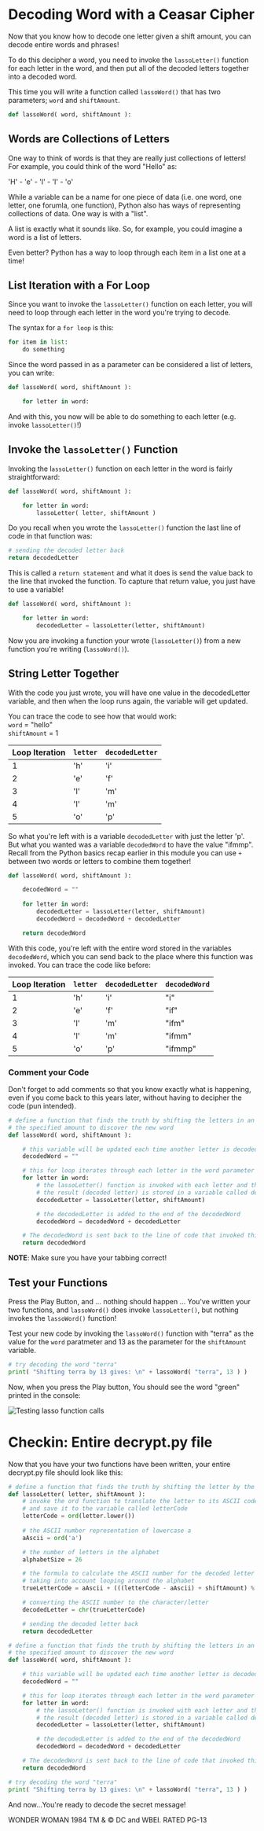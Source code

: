 # Decoding Word with a Ceasar Cipher

Now that you know how to decode one letter given a shift amount, you can decode entire words and phrases!

To do this decipher a word, you need to invoke the `lassoLetter()` function for each letter in the word, and then put all of the decoded letters together into a decoded word. 

This time you will write a function called `lassoWord()` that has two parameters; `word` and `shiftAmount`. 

```python
def lassoWord( word, shiftAmount ):
```

## Words are Collections of Letters

One way to think of words is that they are really just collections of letters! For example, you could think of the word "Hello" as:

'H' - 'e' - 'l' - 'l' - 'o'

While a variable can be a name for one piece of data (i.e. one word, one letter, one forumla, one function), Python also has ways of representing collections of data. One way is with a "list". 

A list is exactly what it sounds like. So, for example, you could imagine a word is a list of letters. 

Even better? Python has a way to loop through each item in a list one at a time! 

## List Iteration with a For Loop

Since you want to invoke the `lassoLetter()` function on each letter, you will need to loop through each letter in the word you're trying to decode. 

The syntax for a `for loop` is this:
```python
for item in list:
    do something
```

Since the word passed in as a parameter can be considered a list of letters, you can write:

```python
def lassoWord( word, shiftAmount ):

    for letter in word:
```

And with this, you now will be able to do something to each letter (e.g. invoke `lassoLetter()`!)

## Invoke the `lassoLetter()` Function

Invoking the l`assoLetter()` function on each letter in the word is fairly straightforward:

```python
def lassoWord( word, shiftAmount ):

    for letter in word:
        lassoLetter( letter, shiftAmount )
```

Do you recall when you wrote the `lassoLetter()` function the last line of code in that function was:

```python
# sending the decoded letter back
return decodedLetter
```

This is called a `return statement` and what it does is send the value back to the line that invoked the function. To capture that return value, you just have to use a variable!

```python
def lassoWord( word, shiftAmount ):

    for letter in word:
        decodedLetter = lassoLetter(letter, shiftAmount)
```

Now you are invoking a function your wrote (`lassoLetter()`) from a new function you're writing (`lassoWord()`).

## String Letter Together

With the code you just wrote, you will have one value in the decodedLetter variable, and then when the loop runs again, the variable will get updated. 

You can trace the code to see how that would work:  
`word` = "hello"  
`shiftAmount` = 1

| Loop Iteration | `letter` | `decodedLetter` |
|----------------|--------|---------------|
| 1 | 'h' | 'i' |
| 2 | 'e' | 'f' |
| 3 | 'l' | 'm' |
| 4 | 'l' | 'm' |
| 5 | 'o' | 'p' |

So what you're left with is a variable `decodedLetter` with just the letter 'p'. But what you wanted was a variable `decodedWord` to have the value "ifmmp". Recall from the Python basics recap earlier in this module you can use `+` between two words or letters to combine them together!

```python
def lassoWord( word, shiftAmount ):

    decodedWord = ""
    
    for letter in word:
        decodedLetter = lassoLetter(letter, shiftAmount)
        decodedWord = decodedWord + decodedLetter

    return decodedWord
```

With this code, you're left with the entire word stored in the variables `decodedWord`, which you can send back to the place where this function was invoked. You can trace the code like before:

| Loop Iteration | `letter` | `decodedLetter` | `decodedWord` |
|----------------|----------|-----------------|--------------|
| 1 | 'h' | 'i' | "i" |
| 2 | 'e' | 'f' | "if" |
| 3 | 'l' | 'm' | "ifm" |
| 4 | 'l' | 'm' | "ifmm" |
| 5 | 'o' | 'p' | "ifmmp" |

### Comment your Code

Don't forget to add comments so that you know exactly what is happening, even if you come back to this years later, without having to decipher the code (pun intended).

```python
# define a function that finds the truth by shifting the letters in an entire word by 
# the specified amount to discover the new word
def lassoWord( word, shiftAmount ):

    # this variable will be updated each time another letter is decoded
    decodedWord = ""

    # this for loop iterates through each letter in the word parameter
    for letter in word:
        # the lassoLetter() function is invoked with each letter and the shit amount
        # the result (decoded letter) is stored in a variable called decodedLetter
        decodedLetter = lassoLetter(letter, shiftAmount)

        # the decodedLetter is added to the end of the decodedWord
        decodedWord = decodedWord + decodedLetter

    # The decodedWord is sent back to the line of code that invoked this function
    return decodedWord
```

**NOTE**: Make sure you have your tabbing correct!


## Test your Functions

Press the Play Button, and … nothing should happen … You've written your two functions, and `lassoWord()` does invoke `lassoLetter()`, but nothing invokes the `lassoWord()` function! 

Test your new code by invoking the `lassoWord()` function with "terra" as the value for the `word` paratmeter and 13 as the parameter for the `shiftAmount` variable. 

```python
# try decoding the word "terra"
print( "Shifting terra by 13 gives: \n" + lassoWord( "terra", 13 ) )
```

Now, when you press the Play button, You should see the word "green" printed in the console:

![Testing lasso function calls]()

# Checkin: Entire decrypt.py file

Now that you have your two functions have been written, your entire decrypt.py file should look like this:

```python
# define a function that finds the truth by shifting the letter by the specified amount
def lassoLetter( letter, shiftAmount ):
    # invoke the ord function to translate the letter to its ASCII code 
    # and save it to the variable called letterCode
    letterCode = ord(letter.lower())
    
    # the ASCII number representation of lowercase a
    aAscii = ord('a')

    # the number of letters in the alphabet
    alphabetSize = 26

    # the formula to calculate the ASCII number for the decoded letter
    # taking into account looping around the alphabet
    trueLetterCode = aAscii + (((letterCode - aAscii) + shiftAmount) % alphabetSize)

    # converting the ASCII number to the character/letter
    decodedLetter = chr(trueLetterCode)

    # sending the decoded letter back
    return decodedLetter

# define a function that finds the truth by shifting the letters in an entire word by 
# the specified amount to discover the new word
def lassoWord( word, shiftAmount ):

    # this variable will be updated each time another letter is decoded
    decodedWord = ""

    # this for loop iterates through each letter in the word parameter
    for letter in word:
        # the lassoLetter() function is invoked with each letter and the shit amount
        # the result (decoded letter) is stored in a variable called decodedLetter
        decodedLetter = lassoLetter(letter, shiftAmount)

        # the decodedLetter is added to the end of the decodedWord
        decodedWord = decodedWord + decodedLetter

    # The decodedWord is sent back to the line of code that invoked this function
    return decodedWord

# try decoding the word "terra"
print( "Shifting terra by 13 gives: \n" + lassoWord( "terra", 13 ) )
```

And now...You're ready to decode the secret message!

WONDER WOMAN 1984 TM & © DC and WBEI. RATED PG-13